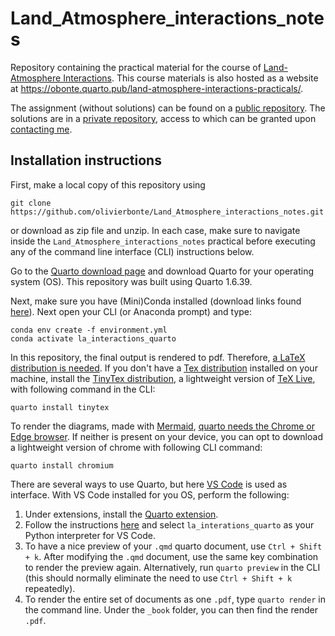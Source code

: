 # Land_Atmosphere_interactions_notes

Repository containing the practical material for the course of [Land-Atmosphere Interactions](https://studiekiezer.ugent.be/2025/studiefiche/en/I002451). This course materials is also hosted as a website at https://obonte.quarto.pub/land-atmosphere-interactions-practicals/.

The assignment (without solutions) can be found on a [public repository](https://github.com/olivierbonte/Land_Atmosphere_interactions_notes_public). The solutions are in a [private repository](https://github.com/olivierbonte/Land_Atmosphere_interactions_notes), access to which can be granted upon [contacting me](mailto:olivier.bonte@hotmail.com).

## Installation instructions

First, make a local copy of this repository using

```
git clone https://github.com/olivierbonte/Land_Atmosphere_interactions_notes.git
```

or download as zip file and unzip. In each case, make sure to navigate inside the `Land_Atmosphere_interactions_notes` practical before executing any of the command line interface (CLI) instructions below.

Go to the [Quarto download page](https://quarto.org/docs/download/) and download Quarto for your operating system (OS). This repository was built using Quarto 1.6.39.

Next, make sure you have (Mini)Conda installed (download links found [here](https://docs.anaconda.com/miniconda/)). Next open your CLI (or Anaconda prompt) and type:

```
conda env create -f environment.yml
conda activate la_interactions_quarto
```

In this repository, the final output is rendered to pdf. Therefore, [a LaTeX distribution is needed](https://quarto.org/docs/output-formats/pdf-basics.html#prerequisites). If you don't have a [Tex distribution](https://www.latex-project.org/get/#tex-distributions) installed on your machine, install the [TinyTex distribution](https://yihui.org/tinytex/), a lightweight version of [TeX Live](https://www.tug.org/texlive/), with following command in the CLI:

```
quarto install tinytex
```

To render the diagrams, made with [Mermaid](https://mermaid.js.org/intro/), [quarto needs the Chrome or Edge browser](https://quarto.org/docs/authoring/diagrams.html#chrome-install). If neither is present on your device, you can opt to download a lightweight version of chrome with following CLI command:

```
quarto install chromium
```

There are several ways to use Quarto, but here [VS Code](https://code.visualstudio.com/Download) is used as interface. With VS Code installed for you OS, perform the following:

1. Under extensions, install the [Quarto extension](https://marketplace.visualstudio.com/items?itemName=quarto.quarto).
2. Follow the instructions [here](https://code.visualstudio.com/docs/python/environments#_select-and-activate-an-environment) and select `la_interations_quarto` as your Python interpreter for VS Code.
3. To have a nice preview of your `.qmd` quarto document, use `Ctrl + Shift + k`. After modifying the `.qmd` document, use the same key combination to render the preview again. Alternatively, run `quarto preview` in the CLI (this should normally eliminate the need to use `Ctrl + Shift + k` repeatedly).
4. To render the entire set of documents as one `.pdf`, type `quarto render` in the command line. Under the `_book` folder, you can then find the render `.pdf`.
